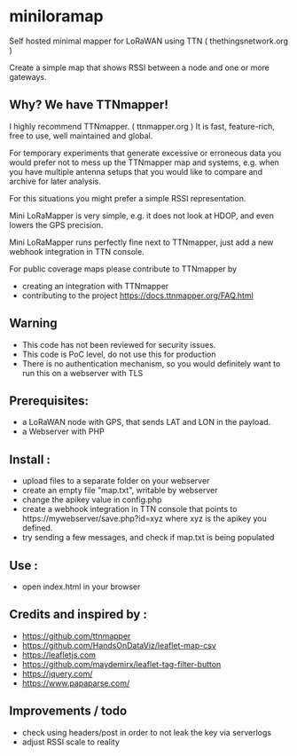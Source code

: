 # miniloramap
Self hosted minimal mapper for LoRaWAN using TTN ( thethingsnetwork.org )

Create a simple map that shows RSSI between a node and one or more gateways.

## Why? We have TTNmapper!

I highly recommend TTNmapper. ( ttnmapper.org )
It is fast, feature-rich, free to use, well maintained and global. 

For temporary experiments that generate excessive or erroneous data 
you would prefer not to mess up the TTNmapper map 
and systems, e.g. when you have multiple antenna 
setups that you would like to compare and archive for later analysis. 
	
For this situations you might prefer a simple RSSI representation.

Mini LoRaMapper is very simple, e.g. it does not look at HDOP, and even lowers the GPS precision.

Mini LoRaMapper runs perfectly fine next to TTNmapper, just add a new webhook integration in TTN console.

For public coverage maps please contribute to TTNmapper by 
- creating an integration with TTNmapper
- contributing to the project https://docs.ttnmapper.org/FAQ.html

## Warning
	
- This code has not been reviewed for security issues.
- This code is PoC level, do not use this for production
- There is no authentication mechanism, so you would definitely want to run this on a webserver with TLS

## Prerequisites:

- a LoRaWAN node with GPS, that sends LAT and LON in the payload.
- a Webserver with PHP


## Install : 

- upload files to a separate folder on your webserver
- create an empty file "map.txt", writable by webserver
- change the apikey value in config.php
- create a webhook integration in TTN console that points to 
  https://mywebserver/save.php?id=xyz where xyz is the apikey you defined.
- try sending a few messages, and check if map.txt is being populated

## Use : 

- open index.html in your browser

## Credits and inspired by : 

- https://github.com/ttnmapper
- https://github.com/HandsOnDataViz/leaflet-map-csv
- https://leafletjs.com
- https://github.com/maydemirx/leaflet-tag-filter-button
- https://jquery.com/
- https://www.papaparse.com/

## Improvements / todo

- check using headers/post in order to not leak the key via serverlogs
- adjust RSSI scale to reality




